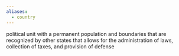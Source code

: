 ```yaml
---
aliases:
  - country
---
```

political unit with a permanent population and boundaries that are recognized by other states that allows for the administration of laws, collection of taxes, and provision of defense
